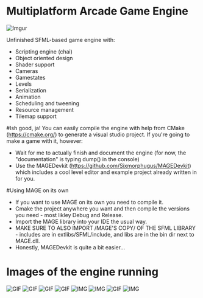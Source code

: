 # Multiplatform Arcade Game Engine
![Imgur](http://i.imgur.com/Qf707M2.png)

Unfinished SFML-based game engine with:
- Scripting engine (chai)
- Object oriented design
- Shader support
- Cameras
- Gamestates
- Levels
- Serialization
- Animation
- Scheduling and tweening
- Resource management
- Tilemap support

#Ish good, ja!
You can easily compile the engine with help from CMake (https://cmake.org/) to generate a visual studio project. If you're going to make a game with it, however:
- Wait for me to actually finish and document the engine (for now, the "documentation" is typing dump() in the console)
- Use the MAGEDevkit (https://github.com/Sixmorphugus/MAGEDevkit) which includes a cool level editor and example project already written in for you.

#Using MAGE on its own
- If you want to use MAGE on its own you need to compile it.
- Cmake the project anywhere you want and then compile the versions you need - most likley Debug and Release.
- Import the MAGE library into your IDE the usual way.
- MAKE SURE TO ALSO IMPORT /MAGE'S COPY/ OF THE SFML LIBRARY - includes are in extlibs/SFML/include, and libs are in the bin dir next to MAGE.dll.
- Honestly, MAGEDevkit is quite a bit easier...

# Images of the engine running
![GIF](http://i.imgur.com/m9ghGF6.gif)
![GIF](http://i.imgur.com/HSjQ5Ek.png)
![GIF](http://i.imgur.com/pPcCPVD.gif)
![GIF](http://i.imgur.com/PbXY6ee.gif)
![IMG](http://i.imgur.com/xAaRhDh.png)
![IMG](http://i.imgur.com/vLhTlaJ.png)
![GIF](http://i.imgur.com/fvMkg7q.gif)
![IMG](http://i.imgur.com/yok5V9q.png)

